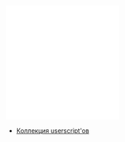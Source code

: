 [![kolovrat](https://raw.githubusercontent.com/ExtbhiteEAS/ExtbhiteEAS/main/2.png)](https://t.me/tequatro)
- [Коллекция userscript'ов](https://github.com/NoExtbhite/.github/tree/main/userscripts)
